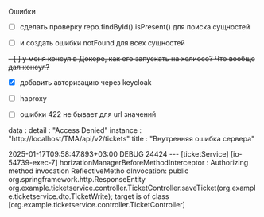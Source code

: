 Ошибки
- [ ] сделать проверку repo.findById().isPresent() для поиска сущностей
- [ ] и создать ошибки notFound для всех сущностей



~~- [ ] у меня консул в Докере, как его запускать на хелиосе? Что вообще дал консул?~~
- [x] добавить авторизацию через keycloak
- [ ] haproxy
- [ ] ошибки 422 не бывает для url значений



data
: 
detail
: 
"Access Denied"
instance
: 
"http://localhost/TMA/api/v2/tickets"
title
: 
"Внутренняя ошибка сервера"

2025-01-17T09:58:47.893+03:00 DEBUG 24424 --- [ticketService] [io-54739-exec-7] horizationManagerBeforeMethodInterceptor : Authorizing method invocation ReflectiveMetho
dInvocation: public org.springframework.http.ResponseEntity org.example.ticketservice.controller.TicketController.saveTicket(org.example.ticketservice.dto.TicketWrite); target is of class [org.example.ticketservice.controller.TicketController]
